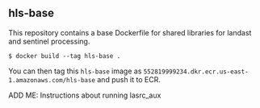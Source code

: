 ## hls-base

This repository contains a base Dockerfile for shared libraries for landast and sentinel processing.

```shell
$ docker build --tag hls-base .
```

You can then tag this `hls-base` image as `552819999234.dkr.ecr.us-east-1.amazonaws.com/hls-base` and push it to ECR.

ADD ME: Instructions about running lasrc_aux
